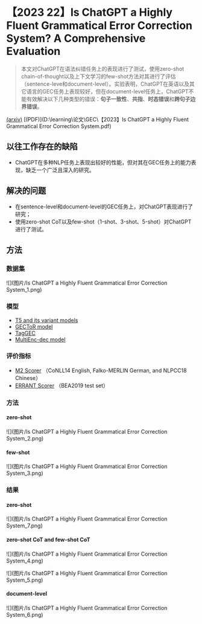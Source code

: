 # 【2023 22】Is ChatGPT a Highly Fluent Grammatical Error Correction System? A Comprehensive Evaluation

> 本文对ChatGPT在语法纠错任务上的表现进行了测试，使用zero-shot chain-of-thought以及上下文学习的few-shot方法对其进行了评估（sentence-leve和document-level）。实验表明，ChatGPT在英语以及其它语言的GEC任务上表现较好，但在document-level任务上，ChatGPT不能有效解决以下几种类型的错误：**句子一致性**、**共指**、**时态错误**和**跨句子边界错误**。

[(arxiv)](https://arxiv.org/pdf/2304.01746.pdf) [(PDF)](D:\learning\论文\GEC\【2023】Is ChatGPT a Highly Fluent Grammatical Error Correction System.pdf) 

## 以往工作存在的缺陷

- ChatGPT在多种NLP任务上表现出较好的性能，但对其在GEC任务上的能力表现，缺乏一个广泛且深入的研究。

## 解决的问题

- 在sentence-level和document-level的GEC任务上，对ChatGPT表现进行了研究；
- 使用zero-shot CoT以及few-shot（1-shot、3-shot、5-shot）对ChatGPT进行了测试。

## 方法

### 数据集

![](图片/Is ChatGPT a Highly Fluent Grammatical Error Correction System_1.png)

### 模型

- [T5 and its variant models](https://arxiv.org/pdf/2106.03830.pdf)
- [GECToR model](https://arxiv.org/pdf/2005.12592.pdf)
- [TagGEC](https://arxiv.org/pdf/2105.13318.pdf)
- [MultiEnc-dec model](https://aclanthology.org/2021.bea-1.8.pdf)

### 评价指标

- [M2 Scorer](https://github.com/nusnlp/m2scorer) （CoNLL14 English, Falko-MERLIN German, and NLPCC18 Chinese）
- [ERRANT Scorer](https://github.com/chrisjbryant/errant) （BEA2019 test set）

### 方法

#### zero-shot

![](图片/Is ChatGPT a Highly Fluent Grammatical Error Correction System_2.png)

#### few-shot

![](图片/Is ChatGPT a Highly Fluent Grammatical Error Correction System_3.png)

### 结果

#### zero-shot

![](图片/Is ChatGPT a Highly Fluent Grammatical Error Correction System_7.png)

#### zero-shot  CoT and few-shot  CoT

![](图片/Is ChatGPT a Highly Fluent Grammatical Error Correction System_4.png)

![](图片/Is ChatGPT a Highly Fluent Grammatical Error Correction System_5.png)

#### document-level

![](图片/Is ChatGPT a Highly Fluent Grammatical Error Correction System_6.png)